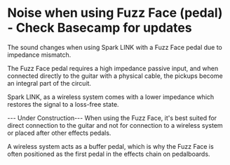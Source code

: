 # Noise when using Fuzz Face (pedal) - Check Basecamp for updates

The sound changes when using Spark LINK with a Fuzz Face pedal due to impedance mismatch.

The Fuzz Face pedal requires a high impedance passive input, and when connected directly to the guitar with a physical cable, the pickups become an integral part of the circuit.

Spark LINK, as a wireless system comes with a lower impedance which restores the signal to a loss-free state. 




--- Under Construction---
When using the Fuzz Face, it's best suited for direct connection to the guitar and not for connection to a wireless system or placed after other effects pedals. 

A wireless system acts as a buffer pedal, which is why the Fuzz Face is often positioned as the first pedal in the effects chain on pedalboards.


